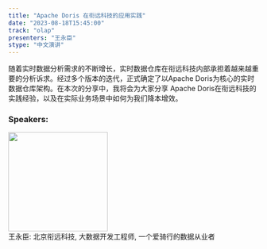 ```yaml
---
title: "Apache Doris 在衔远科技的应用实践"
date: "2023-08-18T15:45:00" 
track: "olap"
presenters: "王永臣"
stype: "中文演讲"
---
```

随着实时数据分析需求的不断增长，实时数据仓库在衔远科技内部承担着越来越重要的分析诉求。经过多个版本的迭代，正式确定了以Apache Doris为核心的实时数据仓库架构。在本次的分享中，我将会为大家分享 Apache Doris在衔远科技的实践经验，以及在实际业务场景中如何为我们降本增效。
 ### Speakers: 
 <img src="https://img.bagevent.com/resource/20230605/1603327590.png" width="200" /><br>王永臣: 北京衔远科技, 大数据开发工程师, 一个爱骑行的数据从业者
 <br><br>